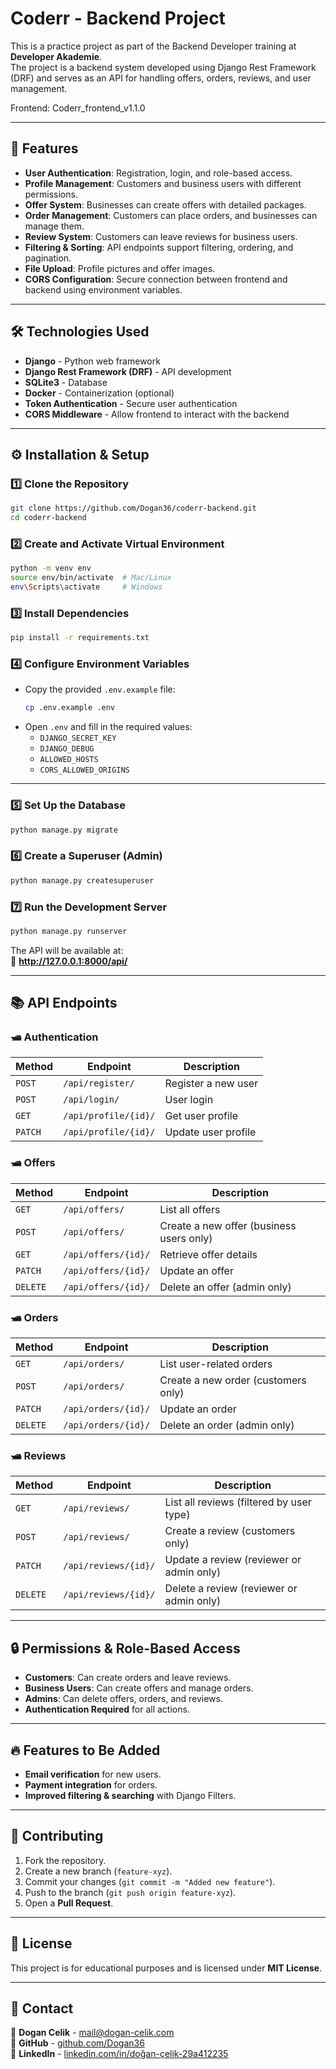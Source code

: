 
# Coderr - Backend Project

This is a practice project as part of the Backend Developer training at **Developer Akademie**.  
The project is a backend system developed using Django Rest Framework (DRF) and serves as an API for handling offers, orders, reviews, and user management.

Frontend: Coderr_frontend_v1.1.0

---

## 🚀 Features
- **User Authentication**: Registration, login, and role-based access.
- **Profile Management**: Customers and business users with different permissions.
- **Offer System**: Businesses can create offers with detailed packages.
- **Order Management**: Customers can place orders, and businesses can manage them.
- **Review System**: Customers can leave reviews for business users.
- **Filtering & Sorting**: API endpoints support filtering, ordering, and pagination.
- **File Upload**: Profile pictures and offer images.
- **CORS Configuration**: Secure connection between frontend and backend using environment variables.

---

## 🛠️ Technologies Used
- **Django** - Python web framework
- **Django Rest Framework (DRF)** - API development
- **SQLite3** - Database
- **Docker** - Containerization (optional)
- **Token Authentication** - Secure user authentication
- **CORS Middleware** - Allow frontend to interact with the backend

---

## ⚙️ Installation & Setup

### 1️⃣ **Clone the Repository**
```bash
git clone https://github.com/Dogan36/coderr-backend.git
cd coderr-backend
```

### 2️⃣ **Create and Activate Virtual Environment**
```bash
python -m venv env
source env/bin/activate  # Mac/Linux
env\Scripts\activate     # Windows
```

### 3️⃣ **Install Dependencies**
```bash
pip install -r requirements.txt
```

### 4️⃣ **Configure Environment Variables**
- Copy the provided `.env.example` file:
    ```bash
    cp .env.example .env
    ```
- Open `.env` and fill in the required values:
    - `DJANGO_SECRET_KEY`
    - `DJANGO_DEBUG`
    - `ALLOWED_HOSTS`
    - `CORS_ALLOWED_ORIGINS`

---

### 5️⃣ **Set Up the Database**
```bash
python manage.py migrate
```

### 6️⃣ **Create a Superuser (Admin)**
```bash
python manage.py createsuperuser
```

### 7️⃣ **Run the Development Server**
```bash
python manage.py runserver
```

The API will be available at:  
🔗 **http://127.0.0.1:8000/api/**

---

## 📚 API Endpoints

### 🛥️ **Authentication**
| Method | Endpoint | Description |
|--------|---------|------------|
| `POST` | `/api/register/` | Register a new user |
| `POST` | `/api/login/` | User login |
| `GET` | `/api/profile/{id}/` | Get user profile |
| `PATCH` | `/api/profile/{id}/` | Update user profile |

### 🛥️ **Offers**
| Method | Endpoint | Description |
|--------|---------|------------|
| `GET` | `/api/offers/` | List all offers |
| `POST` | `/api/offers/` | Create a new offer (business users only) |
| `GET` | `/api/offers/{id}/` | Retrieve offer details |
| `PATCH` | `/api/offers/{id}/` | Update an offer |
| `DELETE` | `/api/offers/{id}/` | Delete an offer (admin only) |

### 🛥️ **Orders**
| Method | Endpoint | Description |
|--------|---------|------------|
| `GET` | `/api/orders/` | List user-related orders |
| `POST` | `/api/orders/` | Create a new order (customers only) |
| `PATCH` | `/api/orders/{id}/` | Update an order |
| `DELETE` | `/api/orders/{id}/` | Delete an order (admin only) |

### 🛥️ **Reviews**
| Method | Endpoint | Description |
|--------|---------|------------|
| `GET` | `/api/reviews/` | List all reviews (filtered by user type) |
| `POST` | `/api/reviews/` | Create a review (customers only) |
| `PATCH` | `/api/reviews/{id}/` | Update a review (reviewer or admin only) |
| `DELETE` | `/api/reviews/{id}/` | Delete a review (reviewer or admin only) |

---

## 🔒 Permissions & Role-Based Access
- **Customers**: Can create orders and leave reviews.
- **Business Users**: Can create offers and manage orders.
- **Admins**: Can delete offers, orders, and reviews.
- **Authentication Required** for all actions.

---

## 🔥 Features to Be Added
- **Email verification** for new users.
- **Payment integration** for orders.
- **Improved filtering & searching** with Django Filters.

---

## 🤝 Contributing
1. Fork the repository.
2. Create a new branch (`feature-xyz`).
3. Commit your changes (`git commit -m "Added new feature"`).
4. Push to the branch (`git push origin feature-xyz`).
5. Open a **Pull Request**.

---

## 🐝 License
This project is for educational purposes and is licensed under **MIT License**.

---

## 📩 Contact
📧 **Dogan Celik** - [mail@dogan-celik.com](mailto:mail@dogan-celik.com)  
🔗 **GitHub** - [github.com/Dogan36](https://github.com/Dogan36)  
🔗 **LinkedIn** - [linkedin.com/in/doğan-çelik-29a412235](https://linkedin.com/in/doğan-çelik-29a412235)
